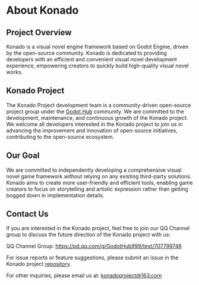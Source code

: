 # About Konado

## Project Overview

Konado is a visual novel engine framework based on Godot Engine, driven by the open-source community. Konado is dedicated to providing developers with an efficient and convenient visual novel development experience, empowering creators to quickly build high-quality visual novel works.

## Konado Project

The Konado Project development team is a community-driven open-source project group under the [Godot Hub](https://godothub.com) community. We are committed to the development, maintenance, and continuous growth of the Konado project. We welcome all developers interested in the Konado project to join us in advancing the improvement and innovation of open-source initiatives, contributing to the open-source ecosystem.

## Our Goal

We are committed to independently developing a comprehensive visual novel game framework without relying on any existing third-party solutions. Konado aims to create more user-friendly and efficient tools, enabling game creators to focus on storytelling and artistic expression rather than getting bogged down in implementation details.

## Contact Us

If you are interested in the Konado project, feel free to join our QQ Channel group to discuss the future direction of the Konado project with us:

QQ Channel Group: https://pd.qq.com/g/GodotHub999/text/707799746

For issue reports or feature suggestions, please submit an issue in the Konado project [repository](https://gitcode.com/godothub/konado/issues).

For other inquiries, please email us at: konadoproject@163.com